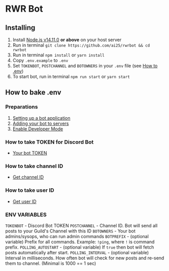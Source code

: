 # RWR Bot

## Installing

1. Install [Node.js v14.11.0](https://nodejs.org) **or above** on your host server
2. Run in terminal `git clone https://github.com/ai25/rwrbot && cd rwrbot`
3. Run in terminal `npm install` or `yarn install`
4. Copy `.env.example` to `.env`
5. Set `TOKENBOT`, `POSTCHANNEL` and `BOTOWNERS` in your `.env` file (see [How to .env](#How-to-bake-.env))
6. To start bot, run in terminal `npm run start` or `yarn start`

## How to bake .env

### Preparations

1. [Setting up a bot application](https://discordjs.guide/preparations/setting-up-a-bot-application.html)
2. [Adding your bot to servers](https://discordjs.guide/preparations/adding-your-bot-to-servers.html)
3. [Enable Developer Mode](https://discordia.me/en/developer-mode)

### How to take TOKEN for Discord Bot

- [Your bot TOKEN](https://discordjs.guide/preparations/setting-up-a-bot-application.html#your-token)

### How to take channel ID

- [Get channel ID](https://discordia.me/en/developer-mode#:~:text=To%20get%20the%20unique%20ID%20for%20a%20channel)

### How to take user ID

- [Get user ID](https://discordia.me/en/developer-mode#:~:text=To%20get%20the%20unique%20ID%20for%20a%20user)

### ENV VARIABLES

`TOKENBOT` - Discord Bot TOKEN
`POSTCHANNEL` - Channel ID. Bot will send all posts to your Guild's Channel with this ID
`BOTOWNERS` - Your bot admins/sysops, who can run admin commands
`BOTPREFIX` - (optional variable) Prefix for all commands. Example: `!ping`, where `!` is command prefix.
`POLLING_AUTOSTART` - (optional variable) If `true` then bot will fetch posts automatically after start.
`POLLING_INTERVAL` - (optional variable) Interval in milliseconds. How often bot will check for new posts and re-send them to channel. (Minimal is 1000 == 1 sec)
